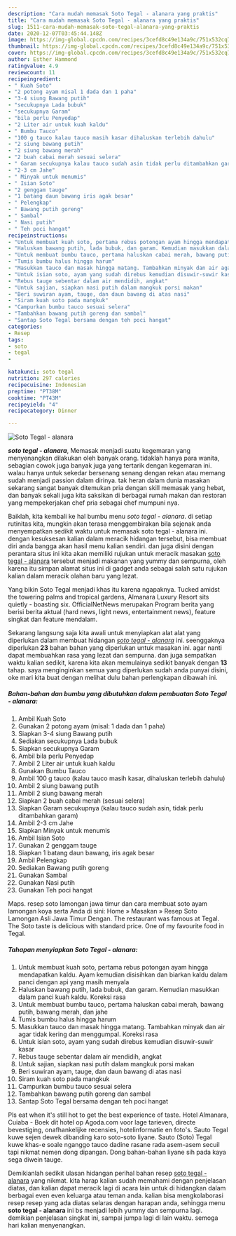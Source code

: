 ```yaml
---
description: "Cara mudah memasak Soto Tegal - alanara yang praktis"
title: "Cara mudah memasak Soto Tegal - alanara yang praktis"
slug: 1511-cara-mudah-memasak-soto-tegal-alanara-yang-praktis
date: 2020-12-07T03:45:44.148Z
image: https://img-global.cpcdn.com/recipes/3cefd8c49e134a9c/751x532cq70/soto-tegal-alanara-foto-resep-utama.jpg
thumbnail: https://img-global.cpcdn.com/recipes/3cefd8c49e134a9c/751x532cq70/soto-tegal-alanara-foto-resep-utama.jpg
cover: https://img-global.cpcdn.com/recipes/3cefd8c49e134a9c/751x532cq70/soto-tegal-alanara-foto-resep-utama.jpg
author: Esther Hammond
ratingvalue: 4.9
reviewcount: 11
recipeingredient:
- " Kuah Soto"
- "2 potong ayam misal 1 dada dan 1 paha"
- "3-4 siung Bawang putih"
- "secukupnya Lada bubuk"
- "secukupnya Garam"
- "bila perlu Penyedap"
- "2 Liter air untuk kuah kaldu"
- " Bumbu Tauco"
- "100 g tauco kalau tauco masih kasar dihaluskan terlebih dahulu"
- "2 siung bawang putih"
- "2 siung bawang merah"
- "2 buah cabai merah sesuai selera"
- " Garam secukupnya kalau tauco sudah asin tidak perlu ditambahkan garam"
- "2-3 cm Jahe"
- " Minyak untuk menumis"
- " Isian Soto"
- "2 genggam tauge"
- "1 batang daun bawang iris agak besar"
- " Pelengkap"
- " Bawang putih goreng"
- " Sambal"
- " Nasi putih"
- " Teh poci hangat"
recipeinstructions:
- "Untuk membuat kuah soto, pertama rebus potongan ayam hingga mendapatkan kaldu. Ayam kemudian disisihkan dan biarkan kaldu dalam panci dengan api yang masih menyala"
- "Haluskan bawang putih, lada bubuk, dan garam. Kemudian masukkan dalam panci kuah kaldu. Koreksi rasa"
- "Untuk membuat bumbu tauco, pertama haluskan cabai merah, bawang putih, bawang merah, dan jahe"
- "Tumis bumbu halus hingga harum"
- "Masukkan tauco dan masak hingga matang. Tambahkan minyak dan air agar tidak kering dan menggumpal. Koreksi rasa"
- "Untuk isian soto, ayam yang sudah direbus kemudian disuwir-suwir kasar"
- "Rebus tauge sebentar dalam air mendidih, angkat"
- "Untuk sajian, siapkan nasi putih dalam mangkuk porsi makan"
- "Beri suwiran ayam, tauge, dan daun bawang di atas nasi"
- "Siram kuah soto pada mangkuk"
- "Campurkan bumbu tauco sesuai selera"
- "Tambahkan bawang putih goreng dan sambal"
- "Santap Soto Tegal bersama dengan teh poci hangat"
categories:
- Resep
tags:
- soto
- tegal
- 

katakunci: soto tegal  
nutrition: 297 calories
recipecuisine: Indonesian
preptime: "PT38M"
cooktime: "PT43M"
recipeyield: "4"
recipecategory: Dinner

---
```



![Soto Tegal - alanara](https://img-global.cpcdn.com/recipes/3cefd8c49e134a9c/751x532cq70/soto-tegal-alanara-foto-resep-utama.jpg)

<b><i>soto tegal - alanara</i></b>, Memasak menjadi suatu kegemaran yang menyenangkan dilakukan oleh banyak orang. tidaklah hanya para wanita, sebagian cowok juga banyak juga yang tertarik dengan kegemaran ini. walau hanya untuk sekedar bersenang senang dengan rekan atau memang sudah menjadi passion dalam dirinya. tak heran dalam dunia masakan sekarang sangat banyak ditemukan pria dengan skill memasak yang hebat, dan banyak sekali juga kita saksikan di berbagai rumah makan dan restoran yang mempekerjakan chef pria sebagai chef mumpuni nya.

Baiklah, kita kembali ke hal bumbu menu <i>soto tegal - alanara</i>. di setiap rutinitas kita, mungkin akan terasa menggembirakan bila sejenak anda menyempatkan sedikit waktu untuk memasak soto tegal - alanara ini. dengan kesuksesan kalian dalam meracik hidangan tersebut, bisa membuat diri anda bangga akan hasil menu kalian sendiri. dan juga disini dengan perantara situs ini kita akan memiliki rujukan untuk meracik masakan <u>soto tegal - alanara</u> tersebut menjadi makanan yang yummy dan sempurna, oleh karena itu simpan alamat situs ini di gadget anda sebagai salah satu rujukan kalian dalam meracik olahan baru yang lezat.

Yang bikin Soto Tegal menjadi khas itu karena ngapaknya. Tucked amidst the towering palms and tropical gardens, Almanara Luxury Resort sits quietly - boasting six. OfficialNetNews merupakan Program berita yang berisi berita aktual (hard news, light news, entertainment news), feature singkat dan feature mendalam.


Sekarang langsung saja kita awali untuk menyiapkan alat alat yang diperlukan dalam membuat hidangan <u><i>soto tegal - alanara</i></u> ini. seenggaknya diperlukan <b>23</b> bahan bahan yang diperlukan untuk masakan ini. agar nanti dapat membuahkan rasa yang lezat dan sempurna. dan juga sempatkan waktu kalian sedikit, karena kita akan memulainya sedikit banyak dengan <b>13</b> tahap. saya menginginkan semua yang diperlukan sudah anda punyai disini, oke mari kita buat dengan melihat dulu bahan perlengkapan dibawah ini.

<!--inarticleads1-->

##### Bahan-bahan dan bumbu yang dibutuhkan dalam pembuatan Soto Tegal - alanara:

1. Ambil  Kuah Soto
1. Gunakan 2 potong ayam (misal: 1 dada dan 1 paha)
1. Siapkan 3-4 siung Bawang putih
1. Sediakan secukupnya Lada bubuk
1. Siapkan secukupnya Garam
1. Ambil bila perlu Penyedap
1. Ambil 2 Liter air untuk kuah kaldu
1. Gunakan  Bumbu Tauco
1. Ambil 100 g tauco (kalau tauco masih kasar, dihaluskan terlebih dahulu)
1. Ambil 2 siung bawang putih
1. Ambil 2 siung bawang merah
1. Siapkan 2 buah cabai merah (sesuai selera)
1. Siapkan  Garam secukupnya (kalau tauco sudah asin, tidak perlu ditambahkan garam)
1. Ambil 2-3 cm Jahe
1. Siapkan  Minyak untuk menumis
1. Ambil  Isian Soto
1. Gunakan 2 genggam tauge
1. Siapkan 1 batang daun bawang, iris agak besar
1. Ambil  Pelengkap
1. Sediakan  Bawang putih goreng
1. Gunakan  Sambal
1. Gunakan  Nasi putih
1. Gunakan  Teh poci hangat


Maps. resep soto lamongan jawa timur dan cara membuat soto ayam lamongan koya serta Anda di sini: Home » Masakan » Resep Soto Lamongan Asli Jawa Timur Dengan. The restaurant was famous at Tegal. The Soto taste is delicious with standard price. One of my favourite food in Tegal. 

<!--inarticleads2-->

##### Tahapan menyiapkan Soto Tegal - alanara:

1. Untuk membuat kuah soto, pertama rebus potongan ayam hingga mendapatkan kaldu. Ayam kemudian disisihkan dan biarkan kaldu dalam panci dengan api yang masih menyala
1. Haluskan bawang putih, lada bubuk, dan garam. Kemudian masukkan dalam panci kuah kaldu. Koreksi rasa
1. Untuk membuat bumbu tauco, pertama haluskan cabai merah, bawang putih, bawang merah, dan jahe
1. Tumis bumbu halus hingga harum
1. Masukkan tauco dan masak hingga matang. Tambahkan minyak dan air agar tidak kering dan menggumpal. Koreksi rasa
1. Untuk isian soto, ayam yang sudah direbus kemudian disuwir-suwir kasar
1. Rebus tauge sebentar dalam air mendidih, angkat
1. Untuk sajian, siapkan nasi putih dalam mangkuk porsi makan
1. Beri suwiran ayam, tauge, dan daun bawang di atas nasi
1. Siram kuah soto pada mangkuk
1. Campurkan bumbu tauco sesuai selera
1. Tambahkan bawang putih goreng dan sambal
1. Santap Soto Tegal bersama dengan teh poci hangat


Pls eat when it&#39;s still hot to get the best experience of taste. Hotel Almanara, Cuiaba - Boek dit hotel op Agoda.com voor lage tarieven, directe bevestiging, onafhankelijke recensies, hotelinformatie en foto&#39;s. Sauto Tegal kuwe sejen dewek dibanding karo soto-soto liyane. Sauto (Soto) Tegal kuwe khas-e soale nganggo tauco dadine rasane rada asem-asem secuil tapi nikmat nemen dong dipangan. Dong bahan-bahan liyane sih pada kaya sega diwein tauge. 

Demikianlah sedikit ulasan hidangan perihal bahan resep <u>soto tegal - alanara</u> yang nikmat. kita harap kalian sudah memahami dengan penjelasan diatas, dan kalian dapat meracik lagi di acara lain untuk di hidangkan dalam berbagai even even keluarga atau teman anda. kalian bisa mengkolaborasi resep resep yang ada diatas selaras dengan harapan anda, sehingga menu <b>soto tegal - alanara</b> ini bs menjadi lebih yummy dan sempurna lagi. demikian penjelasan singkat ini, sampai jumpa lagi di lain waktu. semoga hari kalian menyenangkan.
